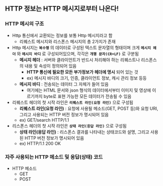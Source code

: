 ## HTTP 정보는 HTTP 메시지로부터 나온다!



### HTTP 메시의 구조

- Http 통신에서 교환되는 정보를 보통 Http 메시지라고 함
  - 리퀘스트 메시지와 리스폰스 메시지의 총 2가지가 존재
- Http 메시지는 __`복수행`__ 의 데이터로 구성된 텍스트 문자열의 형태이며 크게 __`메시지 헤더`__ 와 __`메시지 바디`__ 로 구성되어있으며, 각각은 __`개행 문자(CR+LF)`__ 로 구분됨
  - __메시지 헤더__ : 서버와 클라이언트가 반드시 처리해야 하는 리퀘스트나 리스폰스의 내용 및 속성이 정의되어 있음
    - __HTTP 통신에 필요한 모든 부가정보가 헤더에 명시__ 되어 있는 것
    - ex) 메시지 바디의 크기, 인증, 클라이언트 정보, 캐시 관리 정보 등등
  - __메시지 바디__ : 전송되는 데이터 그 자체가 들어 있음
    - 여기에는 HTML 문서와 json 형식의 데이터에서부터 이미지 및 영상에 이르기까지 byte로 표현 가능한 모든 데이터가 전송될 수 있음
- 리퀘스트 헤더의 첫 시작 라인은 __`리퀘스트 라인(요청 라인)`__ 으로 구성됨
  - __리퀘스트 라인(요청 라인)__ : 요청에 사용될 메소드(GET, POST 등)와 요청 URI, 그리고 사용되는 HTTP 버전 정보가 명시되어 있음
  - ex)  GET/search HTTP/1.1
- 리스폰스 헤더의 첫 시작 라인은 __`상태 라인(응답 라인)`__ 으로 구성됨
  - __상태 라인(응답 라인)__ : 리스폰스 결과를 나타내는 상태코드와 설명, 그리고 사용된 HTTP 버전 정보가 명시되어 있음 
  - ex) HTTP/1.1 200 OK



### 자주 사용되는 HTTP 메소드 및 응답(상태) 코드

- HTTP 메소드
  - GET
  - POST